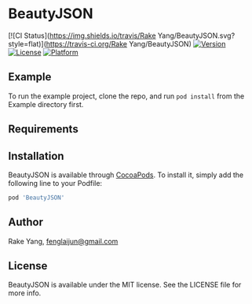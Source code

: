 # BeautyJSON

[![CI Status](https://img.shields.io/travis/Rake Yang/BeautyJSON.svg?style=flat)](https://travis-ci.org/Rake Yang/BeautyJSON)
[![Version](https://img.shields.io/cocoapods/v/BeautyJSON.svg?style=flat)](https://cocoapods.org/pods/BeautyJSON)
[![License](https://img.shields.io/cocoapods/l/BeautyJSON.svg?style=flat)](https://cocoapods.org/pods/BeautyJSON)
[![Platform](https://img.shields.io/cocoapods/p/BeautyJSON.svg?style=flat)](https://cocoapods.org/pods/BeautyJSON)

## Example

To run the example project, clone the repo, and run `pod install` from the Example directory first.

## Requirements

## Installation

BeautyJSON is available through [CocoaPods](https://cocoapods.org). To install
it, simply add the following line to your Podfile:

```ruby
pod 'BeautyJSON'
```

## Author

Rake Yang, fenglaijun@gmail.com

## License

BeautyJSON is available under the MIT license. See the LICENSE file for more info.
